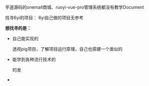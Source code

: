 芋道源码的onemall商城、ruoyi-vue-pro管理系统都没有教学Document

找寻6yi的项目： 6yi自己做的项目无参考

**想找寻的是：**

- 自己能实现的

  透视pig项目，了解项目运行原理，自己也搭建一个类似的

- 能学到各种流行技术的

  的发

- 